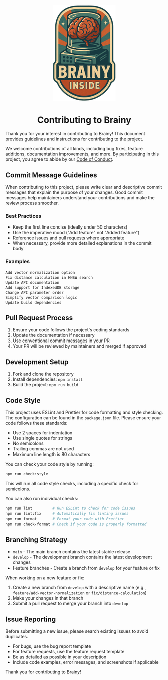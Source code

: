 <div align="center">
<img src="./brainy.png" alt="Brainy Logo" width="200"/>

# Contributing to Brainy

</div>

Thank you for your interest in contributing to Brainy! This document provides guidelines and instructions for
contributing to the project.

We welcome contributions of all kinds, including bug fixes, feature additions, documentation improvements, and more.
By participating in this project, you agree to abide by our [Code of Conduct](CODE_OF_CONDUCT.md).

## Commit Message Guidelines

When contributing to this project, please write clear and descriptive commit messages that explain the purpose of your
changes. Good commit messages help maintainers understand your contributions and make the review process smoother.

### Best Practices

- Keep the first line concise (ideally under 50 characters)
- Use the imperative mood ("Add feature" not "Added feature")
- Reference issues and pull requests where appropriate
- When necessary, provide more detailed explanations in the commit body

### Examples

```
Add vector normalization option
Fix distance calculation in HNSW search
Update API documentation
Add support for IndexedDB storage
Change API parameter order
Simplify vector comparison logic
Update build dependencies
```

## Pull Request Process

1. Ensure your code follows the project's coding standards
2. Update the documentation if necessary
3. Use conventional commit messages in your PR
4. Your PR will be reviewed by maintainers and merged if approved

## Development Setup

1. Fork and clone the repository
2. Install dependencies: `npm install`
3. Build the project: `npm run build`

## Code Style

This project uses ESLint and Prettier for code formatting and style checking. The configuration can be found in the `package.json` file. Please ensure your code follows these standards:

- Use 2 spaces for indentation
- Use single quotes for strings
- No semicolons
- Trailing commas are not used
- Maximum line length is 80 characters

You can check your code style by running:
```bash
npm run check:style
```

This will run all code style checks, including a specific check for semicolons.

You can also run individual checks:

```bash
npm run lint         # Run ESLint to check for code issues
npm run lint:fix     # Automatically fix linting issues
npm run format       # Format your code with Prettier
npm run check-format # Check if your code is properly formatted
```

## Branching Strategy

- `main` - The main branch contains the latest stable release
- `develop` - The development branch contains the latest development changes
- Feature branches - Create a branch from `develop` for your feature or fix

When working on a new feature or fix:
1. Create a new branch from `develop` with a descriptive name (e.g., `feature/add-vector-normalization` or `fix/distance-calculation`)
2. Make your changes in that branch
3. Submit a pull request to merge your branch into `develop`

## Issue Reporting

Before submitting a new issue, please search existing issues to avoid duplicates.

- For bugs, use the bug report template
- For feature requests, use the feature request template
- Be as detailed as possible in your description
- Include code examples, error messages, and screenshots if applicable

Thank you for contributing to Brainy!
